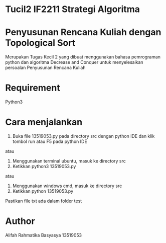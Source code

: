 # Tucil2 IF2211 Strategi Algoritma

# Penyusunan Rencana Kuliah dengan Topological Sort
Merupakan Tugas Kecil 2 yang dibuat menggunakan bahasa pemrograman python dan algoritma Decrease and Conquer untuk menyelesaikan persoalan Penyusunan Rencana Kuliah

# Requirement
Python3

# Cara menjalankan
1. Buka file 13519053.py pada directory src dengan python IDE dan klik tombol run atau F5 pada python IDE

atau

1. Menggunakan terminal ubuntu, masuk ke directory src
2. Ketikkan python3 13519053.py

atau

1. Menggunakan windows cmd, masuk ke directory src
2. Ketikkan python 13519053.py

Pastikan file txt ada dalam folder test

# Author
Alifah Rahmatika Basyasya 13519053
